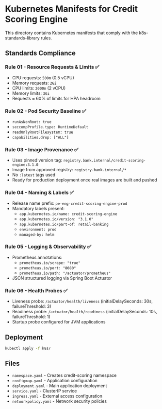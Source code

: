 # Kubernetes Manifests for Credit Scoring Engine

This directory contains Kubernetes manifests that comply with the k8s-standards-library rules.

## Standards Compliance

### Rule 01 - Resource Requests & Limits ✅
- CPU requests: `500m` (0.5 vCPU)
- Memory requests: `2Gi`
- CPU limits: `2000m` (2 vCPU)
- Memory limits: `3Gi`
- Requests ≈ 60% of limits for HPA headroom

### Rule 02 - Pod Security Baseline ✅
- `runAsNonRoot: true`
- `seccompProfile.type: RuntimeDefault`
- `readOnlyRootFilesystem: true`
- `capabilities.drop: ["ALL"]`

### Rule 03 - Image Provenance ✅
- Uses pinned version tag: `registry.bank.internal/credit-scoring-engine:3.1.0`
- Image from approved registry: `registry.bank.internal/*`
- No `:latest` tags used
- Ready for production deployment once real images are built and pushed

### Rule 04 - Naming & Labels ✅
- Release name prefix: `pe-eng-credit-scoring-engine-prod`
- Mandatory labels present:
  - `app.kubernetes.io/name: credit-scoring-engine`
  - `app.kubernetes.io/version: "3.1.0"`
  - `app.kubernetes.io/part-of: retail-banking`
  - `environment: prod`
  - `managed-by: helm`

### Rule 05 - Logging & Observability ✅
- Prometheus annotations:
  - `prometheus.io/scrape: "true"`
  - `prometheus.io/port: "8080"`
  - `prometheus.io/path: "/actuator/prometheus"`
- JSON structured logging via Spring Boot Actuator

### Rule 06 - Health Probes ✅
- Liveness probe: `/actuator/health/liveness` (initialDelaySeconds: 30s, failureThreshold: 3)
- Readiness probe: `/actuator/health/readiness` (initialDelaySeconds: 10s, failureThreshold: 1)
- Startup probe configured for JVM applications

## Deployment

```bash
kubectl apply -f k8s/
```

## Files

- `namespace.yaml` - Creates credit-scoring namespace
- `configmap.yaml` - Application configuration
- `deployment.yaml` - Main application deployment
- `service.yaml` - ClusterIP service
- `ingress.yaml` - External access configuration
- `networkpolicy.yaml` - Network security policies
